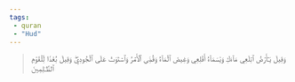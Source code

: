 ```yaml
---
tags: 
 - quran 
 - "Hud"
---
```


> وَقِيلَ يَـٰٓأَرۡضُ ٱبۡلَعِي مَآءَكِ وَيَٰسَمَآءُ أَقۡلِعِي وَغِيضَ ٱلۡمَآءُ وَقُضِيَ ٱلۡأَمۡرُ وَٱسۡتَوَتۡ عَلَى ٱلۡجُودِيِّۖ وَقِيلَ بُعۡدٗا لِّلۡقَوۡمِ ٱلظَّـٰلِمِينَ
